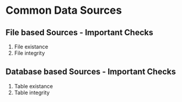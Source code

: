 # Common Data Sources

## File based Sources - Important Checks
1. File existance
2. File integrity


## Database based Sources - Important Checks
1. Table existance
2. Table integrity
